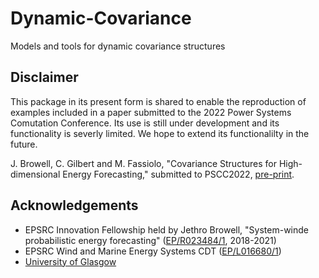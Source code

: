 # Dynamic-Covariance
Models and tools for dynamic covariance structures

## Disclaimer

This package in its present form is shared to enable the reproduction of examples included in a paper submitted to the 2022 Power Systems Comutation Conference. Its use is still under development and its functionality is severly limited. We hope to extend its functionalilty in the future.

J. Browell, C. Gilbert and M. Fassiolo, "Covariance Structures for High-dimensional Energy Forecasting," submitted to PSCC2022, [pre-print](http://www.jethrobrowell.com).

## Acknowledgements

- EPSRC Innovation Fellowship held by Jethro Browell, "System-winde probabilistic energy forecasting" ([EP/R023484/1](https://gtr.ukri.org/projects?ref=EP/R023484/1), 2018-2021)
- EPSRC Wind and Marine Energy Systems CDT ([EP/L016680/1](https://gtr.ukri.org/projects?ref=EP/L016680/1))
- [University of Glasgow](https://www.gla.ac.uk)
